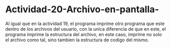 # Actividad-20-Archivo-en-pantalla-
Al igual que en la actividad 19, el programa imprime otro programa que este dentro de los archivos del usuario, con la unica diferencia de que en este, el programa imprime la estructura del archivo, en este caso, imprime no solo el archivo como tal, sino tambien la estructura de codigo del mismo. 
